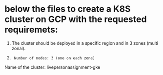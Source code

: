 # below the files to create a K8S cluster on GCP with the requested requiremets:
1.	The cluster should be deployed in a specific region and in 3 zones (multi zonal).
2.      Number of nodes: 3 (one on each zone)

Name of the cluster:
livepersonassignment-gke

